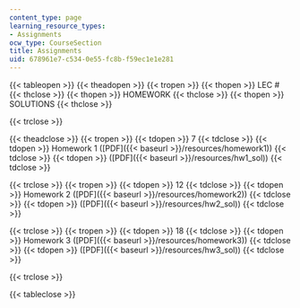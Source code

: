 ```yaml
---
content_type: page
learning_resource_types:
- Assignments
ocw_type: CourseSection
title: Assignments
uid: 678961e7-c534-0e55-fc8b-f59ec1e1e281
---
```


{{< tableopen >}}
{{< theadopen >}}
{{< tropen >}}
{{< thopen >}}
LEC #
{{< thclose >}}
{{< thopen >}}
HOMEWORK
{{< thclose >}}
{{< thopen >}}
SOLUTIONS
{{< thclose >}}

{{< trclose >}}

{{< theadclose >}}
{{< tropen >}}
{{< tdopen >}}
7
{{< tdclose >}}
{{< tdopen >}}
Homework 1 ([PDF]({{< baseurl >}}/resources/homework1))
{{< tdclose >}}
{{< tdopen >}}
([PDF]({{< baseurl >}}/resources/hw1_sol))
{{< tdclose >}}

{{< trclose >}}
{{< tropen >}}
{{< tdopen >}}
12
{{< tdclose >}}
{{< tdopen >}}
Homework 2 ([PDF]({{< baseurl >}}/resources/homework2))
{{< tdclose >}}
{{< tdopen >}}
([PDF]({{< baseurl >}}/resources/hw2_sol))
{{< tdclose >}}

{{< trclose >}}
{{< tropen >}}
{{< tdopen >}}
18
{{< tdclose >}}
{{< tdopen >}}
Homework 3 ([PDF]({{< baseurl >}}/resources/homework3))
{{< tdclose >}}
{{< tdopen >}}
([PDF]({{< baseurl >}}/resources/hw3_sol))
{{< tdclose >}}

{{< trclose >}}

{{< tableclose >}}